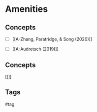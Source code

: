 # Amenities 


## Concepts 

 - [ ]  [[A-Zhang, Paratridge, & Song (2020)]]
 - [ ]  [[A-Audretsch (2019)]]


## Concepts
[[]]

## Tags
#tag